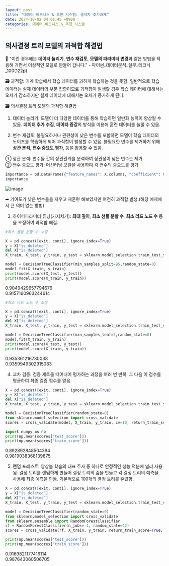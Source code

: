 ```yaml
---
layout: post
title: "데이터 비즈니스 & 추천 시스템: 결석자 추가과제"
date: 2024-10-02 04:01:45 +0900
categories: 데이터_비즈니스_&_추천_시스템
---
```

## <span style= 'background-color: #f1f8ff'>의사결정 트리 모델의 과적합 해결법
🔎 "이런 경우에는 **데이터 늘리기**, **변수 재검토**, **모델의 파라미터 변경**과 같은 방법을 적용해 가면서 이상적인 모델로 만들어 갑니다." - 파이썬_데이터분석_실무_테크닉_100(122p)

🗃️ 과적합: 기계 학습에서 학습 데이터를 과하게 학습하는 것을 뜻함. 일반적으로 학습 데이터는 실제 데이터의 부분 집합이므로 과적합이 발생할 경우 학습 데이터에 대해서는 오차가 감소하지만 실제 데이터에 대해서는 오차가 증가하게 된다.

🗃️ 의사결정 트리 모델의 과적합 해결법
1. 데이터 늘리기: 모델이 더 다양한 데이터를 통해 학습하면 일반화 능력이 향상될 수 있음. **데이터 추가 수집**, **데이터 증강**의 방식을 이용해 훈련 데이터를 늘릴 수 있음.

2. 변수 재검토: 불필요하거나 관련성이 낮은 변수를 포함하면 모델이 학습 데이터의 노이즈를 학습하게 되어 과적합이 발생할 수 있음. 불필요한 변수를 제거하기 위해 **상관 분석**, **변수 중요도 평가**, 등을 활용할 수 있음.

➀ 상관 분석: 변수들 간의 상관관계를 분석하여 상관성이 낮은 변수는 제거.\
➁ 변수 중요도 평가: 머신러닝 모델을 사용하여 각 변수의 중요도를 평가.
```python
importance = pd.DataFrame({"feature_names": X.columns, "coefficient": model.feature_importances_ })
importance
```
![image](https://github.com/user-attachments/assets/82449944-2452-4815-8c66-1210049539fc)

➡︎ 기여도가 낮은 변수들을 지우고 재훈련 해보았지만 여전히 과적합 발생.(해당 예제에서 큰 의미 없는 방법)

3. 하이퍼파라미터 튜닝(가지치기): **최대 깊이**, **최소 샘플 분할 수**, **최소 리프 노드 수** 등을 조정하여 과적합 해결.
```python
#최소 샘플 분할 수 수정

X = pd.concat([exit, conti], ignore_index=True)
y = X["is_deleted"]
del X["is_deleted"]
X_train, X_test, y_train, y_test = sklearn.model_selection.train_test_split(X,y)

model = DecisionTreeClassifier(min_samples_split=95,random_state=0)
model.fit(X_train, y_train)
print(model.score(X_test, y_test))
print(model.score(X_train, y_train))
```
0.9049429657794676\
0.9157160963244614

```python
#최소 리프 노드 수 조정

X = pd.concat([exit, conti], ignore_index=True)
y = X["is_deleted"]
del X["is_deleted"]
X_train, X_test, y_train, y_test = sklearn.model_selection.train_test_split(X,y)

model = DecisionTreeClassifier(min_samples_leaf=5,random_state=0)
model.fit(X_train, y_train)
print(model.score(X_test, y_test))
print(model.score(X_train, y_train))
```
0.935361216730038\
0.9359949302915083

4. 교차 검증: 검증 세트를 떼어내어 평가하는 과정을 여러 번 반복. 그 다음 이 점수를 평균하여 최종 검증 점수를 얻음.
```python
X = pd.concat([exit, conti], ignore_index=True)
y = X["is_deleted"]
del X["is_deleted"]
X_train, X_test, y_train, y_test = sklearn.model_selection.train_test_split(X,y)

model = DecisionTreeClassifier(random_state=0)
from sklearn.model_selection import cross_validate
scores = cross_validate(model, X_train, y_train, cv=10, return_train_score=True)

import numpy as np
print(np.mean(scores['test_score']))
print(np.mean(scores['train_score']))
```
0.892892848504394\
0.9819038368139875

5. 랜덤 포레스트: 앙상블 학습의 대표 주자 중 하나로 안정적인 성능 덕분에 널리 사용됨. 결정 트리를 랜덤하게 만들어 결정 트리의 숲을 만들고 각 결정 트리의 예측을 사용해 최종 예측을 만듦. 기본적으로 100개의 결정 트리를 훈련함.
```python
X = pd.concat([exit, conti], ignore_index=True)
y = X["is_deleted"]
del X["is_deleted"]
X_train, X_test, y_train, y_test = sklearn.model_selection.train_test_split(X,y)

model = DecisionTreeClassifier(random_state=0)
from sklearn.model_selection import cross_validate
from sklearn.ensemble import RandomForestClassifier
rf = RandomForestClassifier(n_jobs=-1, random_state=42)
scores = cross_validate(rf, X_train, y_train, return_train_score=True, n_jobs=-1) 

print(np.mean(scores['test_score']))
print(np.mean(scores['train_score']))
```
0.9169821177416114\
0.987643060506705